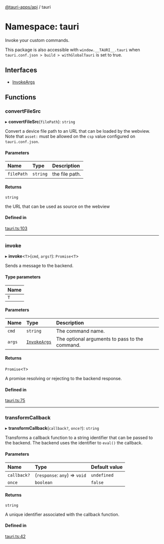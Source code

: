 [@tauri-apps/api](../index.md) / tauri

# Namespace: tauri

Invoke your custom commands.

This package is also accessible with `window.__TAURI__.tauri` when `tauri.conf.json > build > withGlobalTauri` is set to true.

## Interfaces

- [InvokeArgs](../interfaces/tauri.InvokeArgs.md)

## Functions

### convertFileSrc

▸ **convertFileSrc**(`filePath`): `string`

Convert a device file path to an URL that can be loaded by the webview.
Note that `asset:` must be allowed on the `csp` value configured on `tauri.conf.json`.

#### Parameters

| Name | Type | Description |
| :------ | :------ | :------ |
| `filePath` | `string` | the file path. |

#### Returns

`string`

the URL that can be used as source on the webview

#### Defined in

[tauri.ts:103](https://github.com/tauri-apps/tauri/blob/c32d191/tooling/api/src/tauri.ts#L103)

___

### invoke

▸ **invoke**<`T`\>(`cmd`, `args?`): `Promise`<`T`\>

Sends a message to the backend.

#### Type parameters

| Name |
| :------ |
| `T` |

#### Parameters

| Name | Type | Description |
| :------ | :------ | :------ |
| `cmd` | `string` | The command name. |
| `args` | [`InvokeArgs`](../interfaces/tauri.InvokeArgs.md) | The optional arguments to pass to the command. |

#### Returns

`Promise`<`T`\>

A promise resolving or rejecting to the backend response.

#### Defined in

[tauri.ts:75](https://github.com/tauri-apps/tauri/blob/c32d191/tooling/api/src/tauri.ts#L75)

___

### transformCallback

▸ **transformCallback**(`callback?`, `once?`): `string`

Transforms a callback function to a string identifier that can be passed to the backend.
The backend uses the identifier to `eval()` the callback.

#### Parameters

| Name | Type | Default value |
| :------ | :------ | :------ |
| `callback?` | (`response`: `any`) => `void` | `undefined` |
| `once` | `boolean` | `false` |

#### Returns

`string`

A unique identifier associated with the callback function.

#### Defined in

[tauri.ts:42](https://github.com/tauri-apps/tauri/blob/c32d191/tooling/api/src/tauri.ts#L42)
